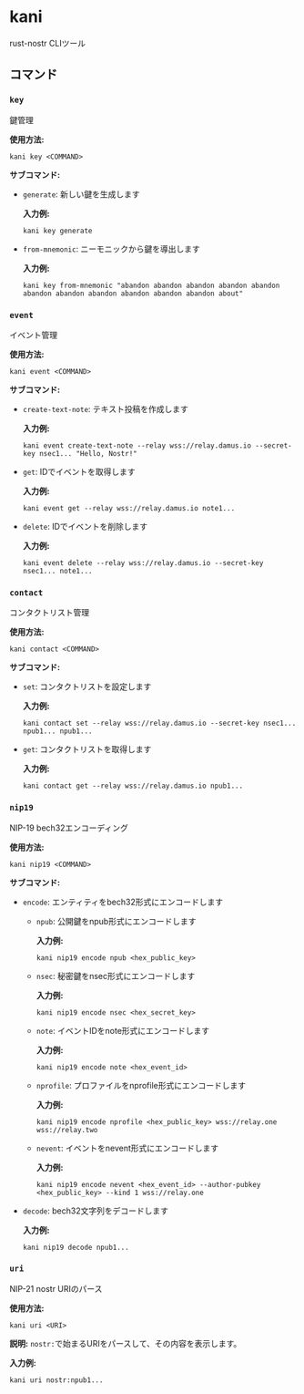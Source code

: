 # kani
rust-nostr CLIツール

## コマンド

### `key`
鍵管理

**使用方法:**
```
kani key <COMMAND>
```

**サブコマンド:**
- `generate`: 新しい鍵を生成します

  **入力例:**
  ```
  kani key generate
  ```

- `from-mnemonic`: ニーモニックから鍵を導出します

  **入力例:**
  ```
  kani key from-mnemonic "abandon abandon abandon abandon abandon abandon abandon abandon abandon abandon abandon about"
  ```

### `event`
イベント管理

**使用方法:**
```
kani event <COMMAND>
```

**サブコマンド:**
- `create-text-note`: テキスト投稿を作成します

  **入力例:**
  ```
  kani event create-text-note --relay wss://relay.damus.io --secret-key nsec1... "Hello, Nostr!"
  ```

- `get`: IDでイベントを取得します

  **入力例:**
  ```
  kani event get --relay wss://relay.damus.io note1...
  ```

- `delete`: IDでイベントを削除します

  **入力例:**
  ```
  kani event delete --relay wss://relay.damus.io --secret-key nsec1... note1...
  ```

### `contact`
コンタクトリスト管理

**使用方法:**
```
kani contact <COMMAND>
```

**サブコマンド:**
- `set`: コンタクトリストを設定します

  **入力例:**
  ```
  kani contact set --relay wss://relay.damus.io --secret-key nsec1... npub1... npub1...
  ```

- `get`: コンタクトリストを取得します

  **入力例:**
  ```
  kani contact get --relay wss://relay.damus.io npub1...
  ```

### `nip19`
NIP-19 bech32エンコーディング

**使用方法:**
```
kani nip19 <COMMAND>
```

**サブコマンド:**
- `encode`: エンティティをbech32形式にエンコードします
  - `npub`: 公開鍵をnpub形式にエンコードします

    **入力例:**
    ```
    kani nip19 encode npub <hex_public_key>
    ```
  - `nsec`: 秘密鍵をnsec形式にエンコードします

    **入力例:**
    ```
    kani nip19 encode nsec <hex_secret_key>
    ```
  - `note`: イベントIDをnote形式にエンコードします

    **入力例:**
    ```
    kani nip19 encode note <hex_event_id>
    ```
  - `nprofile`: プロファイルをnprofile形式にエンコードします

    **入力例:**
    ```
    kani nip19 encode nprofile <hex_public_key> wss://relay.one wss://relay.two
    ```
  - `nevent`: イベントをnevent形式にエンコードします

    **入力例:**
    ```
    kani nip19 encode nevent <hex_event_id> --author-pubkey <hex_public_key> --kind 1 wss://relay.one
    ```
- `decode`: bech32文字列をデコードします

  **入力例:**
  ```
  kani nip19 decode npub1...
  ```

### `uri`
NIP-21 nostr URIのパース

**使用方法:**
```
kani uri <URI>
```

**説明:**
`nostr:`で始まるURIをパースして、その内容を表示します。

**入力例:**
```
kani uri nostr:npub1...
```

